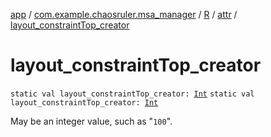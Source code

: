 [app](../../../index.md) / [com.example.chaosruler.msa_manager](../../index.md) / [R](../index.md) / [attr](index.md) / [layout_constraintTop_creator](.)

# layout_constraintTop_creator

`static val layout_constraintTop_creator: `[`Int`](https://kotlinlang.org/api/latest/jvm/stdlib/kotlin/-int/index.html)
`static val layout_constraintTop_creator: `[`Int`](https://kotlinlang.org/api/latest/jvm/stdlib/kotlin/-int/index.html)

May be an integer value, such as "`100`".

